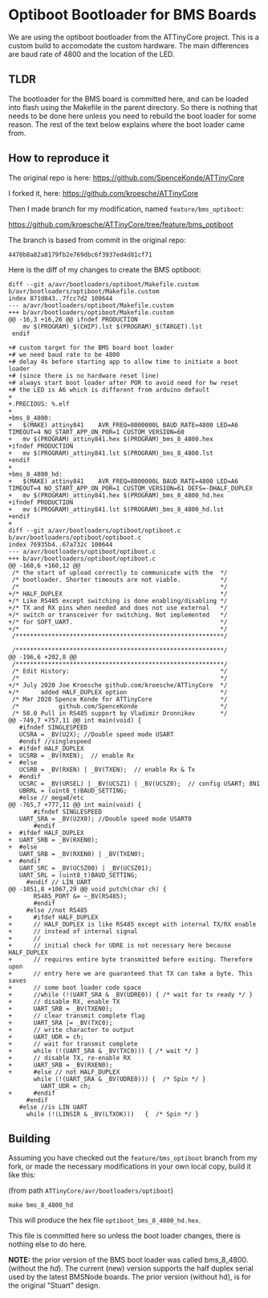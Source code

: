 Optiboot Bootloader for BMS Boards
==================================

We are using the optiboot bootloader from the ATTinyCore project.
This is a custom build to accomodate the custom hardware. The main
differences are baud rate of 4800 and the location of the LED.

TLDR
----

The bootloader for the BMS board is committed here, and can be loaded into
flash using the Makefile in the parent directory. So there is nothing that
needs to be done here unless you need to rebuild the boot loader for some
reason. The rest of the text below explains where the boot loader came from.

How to reproduce it
-------------------

The original repo is here: https://github.com/SpenceKonde/ATTinyCore

I forked it, here: https://github.com/kroesche/ATTinyCore

Then I made branch for my modification, named `feature/bms_optiboot`:

https://github.com/kroesche/ATTinyCore/tree/feature/bms_optiboot

The branch is based from commit in the original repo:

`4470b8a82a8179fb2e769dbc6f3937ed4d81cf71`

Here is the diff of my changes to create the BMS optiboot:

```
diff --git a/avr/bootloaders/optiboot/Makefile.custom b/avr/bootloaders/optiboot/Makefile.custom
index 871d843..7fcc7d2 100644
--- a/avr/bootloaders/optiboot/Makefile.custom
+++ b/avr/bootloaders/optiboot/Makefile.custom
@@ -16,3 +16,26 @@ ifndef PRODUCTION
 	mv $(PROGRAM)_$(CHIP).lst $(PROGRAM)_$(TARGET).lst
 endif

+# custom target for the BMS board boot loader
+# we need baud rate to be 4800
+# delay 4s before starting app to allow time to initiate a boot loader
+# (since there is no hardware reset line)
+# always start boot loader after POR to avoid need for hw reset
+# the LED is A6 which is different from arduino default
+
+.PRECIOUS: %.elf
+
+bms_8_4800:
+	$(MAKE) attiny841	 AVR_FREQ=8000000L BAUD_RATE=4800 LED=A6 TIMEOUT=4 NO_START_APP_ON_POR=1 CUSTOM_VERSION=60
+	mv $(PROGRAM)_attiny841.hex $(PROGRAM)_bms_8_4800.hex
+ifndef PRODUCTION
+	mv $(PROGRAM)_attiny841.lst $(PROGRAM)_bms_8_4800.lst
+endif
+
+bms_8_4800_hd:
+	$(MAKE) attiny841	 AVR_FREQ=8000000L BAUD_RATE=4800 LED=A6 TIMEOUT=4 NO_START_APP_ON_POR=1 CUSTOM_VERSION=61 DEFS=-DHALF_DUPLEX
+	mv $(PROGRAM)_attiny841.hex $(PROGRAM)_bms_8_4800_hd.hex
+ifndef PRODUCTION
+	mv $(PROGRAM)_attiny841.lst $(PROGRAM)_bms_8_4800_hd.lst
+endif
+
diff --git a/avr/bootloaders/optiboot/optiboot.c b/avr/bootloaders/optiboot/optiboot.c
index 76935b4..67a732c 100644
--- a/avr/bootloaders/optiboot/optiboot.c
+++ b/avr/bootloaders/optiboot/optiboot.c
@@ -160,6 +160,12 @@
 /* the start of upload correctly to communicate with the  */
 /* bootloader. Shorter timeouts are not viable.           */
 /*                                                        */
+/* HALF_DUPLEX                                            */
+/* Like RS485 except switching is done enabling/disabling */
+/* TX and RX pins when needed and does not use external   */
+/* switch or transceiver for switching. Not implemented   */
+/* for SOFT_UART.                                         */
+/*                                                        */
 /**********************************************************/

 /**********************************************************/
@@ -196,6 +202,8 @@
 /**********************************************************/
 /* Edit History:                                          */
 /*                                                        */
+/* July 2020 Joe Kroesche github.com/kroesche/ATTinyCore  */
+/*      added HALF_DUPLEX option                          */
 /* Mar 2020 Spence Konde for ATTinyCore                   */
 /*           github.com/SpenceKonde                       */
 /* 58.0 Pull in RS485 support by Vladimir Dronnikov       */
@@ -749,7 +757,11 @@ int main(void) {
   #ifndef SINGLESPEED
   UCSRA = _BV(U2X); //Double speed mode USART
   #endif //singlespeed
+  #ifdef HALF_DUPLEX
+  UCSRB = _BV(RXEN);  // enable Rx
+  #else
   UCSRB = _BV(RXEN) | _BV(TXEN);  // enable Rx & Tx
+  #endif
   UCSRC = _BV(URSEL) | _BV(UCSZ1) | _BV(UCSZ0);  // config USART; 8N1
   UBRRL = (uint8_t)BAUD_SETTING;
   #else // mega8/etc
@@ -765,7 +777,11 @@ int main(void) {
       #ifndef SINGLESPEED
   UART_SRA = _BV(U2X0); //Double speed mode USART0
       #endif
+  #ifdef HALF_DUPLEX
+  UART_SRB = _BV(RXEN0);
+  #else
   UART_SRB = _BV(RXEN0) | _BV(TXEN0);
+  #endif
   UART_SRC = _BV(UCSZ00) | _BV(UCSZ01);
   UART_SRL = (uint8_t)BAUD_SETTING;
     #endif // LIN_UART
@@ -1051,8 +1067,29 @@ void putch(char ch) {
       RS485_PORT &= ~_BV(RS485);
       #endif
     #else //not RS485
+      #ifdef HALF_DUPLEX
+      // HALF_DUPLEX is like RS485 except with internal TX/RX enable
+      // instead of internal signal
+      //
+      // initial check for UDRE is not necessary here because HALF_DUPLEX
+      // requires entire byte transmitted before exiting. Therefore upon
+      // entry here we are guaranteed that TX can take a byte. This saves
+      // some boot loader code space
+      //while (!(UART_SRA & _BV(UDRE0)) { /* wait for tx ready */ }
+      // disable RX, enable TX
+      UART_SRB = _BV(TXEN0);
+      // clear transmit complete flag
+      UART_SRA |= _BV(TXC0);
+      // write character to output
+      UART_UDR = ch;
+      // wait for transmit complete
+      while (!(UART_SRA & _BV(TXC0))) { /* wait */ }
+      // disable TX, re-enable RX
+      UART_SRB = _BV(RXEN0);
+      #else // not HALF_DUPLEX
       while (!(UART_SRA & _BV(UDRE0))) {  /* Spin */ }
         UART_UDR = ch;
+      #endif
     #endif
   #else //is LIN UART
     while (!(LINSIR & _BV(LTXOK)))   {  /* Spin */ }
```

Building
--------

Assuming you have checked out the `feature/bms_optiboot` branch from my fork,
or made the necessary modifications in your own local copy, build it like
this:

(from path `ATTinyCore/avr/bootloaders/optiboot`)

    make bms_8_4800_hd

This will produce the hex file `optiboot_bms_8_4800_hd.hex`.

This file is committed here so unless the boot loader changes, there is
nothing else to do here.

**NOTE:** the prior version of the BMS boot loader was called bms_8_4800.
(without the *hd*). The current (new) version supports the half duplex serial
used by the latest BMSNode boards. The prior version (without hd), is for the
original "Stuart" design.
